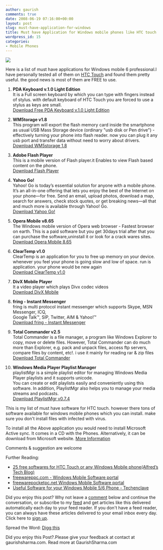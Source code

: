```yaml
---
author: gaurish
comments: true
date: 2008-06-19 07:16:00+00:00
layout: post
slug: must-have-application-for-windows
title: Must have Application for Windows mobile phones like HTC touch
wordpress_id: 15
categories:
- Mobile Phones
---
```


[![](http://i222.photobucket.com/albums/dd111/jinxyarun/htc_touch-1.jpg)](http://i222.photobucket.com/albums/dd111/jinxyarun/htc_touch-1.jpg)  
  
Here is a list of must have applications for Windows mobile 6 professional.I have personally tested all of them on [HTC Touch](http://en.wikipedia.org/wiki/Htc_touch) and found them pretty useful. the good news is most of them are FREE to use.  
  
1. **PDA Keyboard v.1.0 Light Edition**  
It is a Full screen keyboard by which you can type with fingers instead of stylus. with default keyboard of HTC Touch you are forced to use a stylus as keys are small.  
[Download Free PDA Keyboard v.1.0 Light Edition](http://www.freewarepocketpc.net/ppc-download-free-pda-keyboard-v-1-0-light-edition.html)  
  
2. **WM5torage v1.8**  
This program will export the flash memory card inside the smartphone as usual USB Mass Storage device (ordinary "usb disk or Pen drive") - effectively turning your phone into flash reader. now you can plug it any usb port and transfer data without need to worry about drivers.  
[Download WM5storage 1.8](http://freewareppc.com/communication/wm5torage.shtml)  
  
3. **Adobe Flash Player**  
This is a mobile version of Flash player.it  Enables to view Flash based content on the phone.  
[Download Flash Player](http://www.adobe.com/products/flashplayer_pocketpc/downloads/player.html)  
  
4. **Yahoo Go!**  
Yahoo! Go is today’s essential solution for anyone with a mobile phone. It’s an all-in-one offering that lets you enjoy the best of the Internet on your phone—for free. Send an email, upload photos, download a map, search for answers, check stock quotes, or get breaking news—all that and much more is available through Yahoo! Go.  
[Download Yahoo Go!](http://mobile.yahoo.com/go)  
  
5. **Opera Mobile v8.65**  
The Windows mobile version of Opera web browser - Fastest browser on earth. This is a paid software but you get 30days trial after that you can purchase the software,uninstall it or look for a crack wares sites.  
[Download Opera Mobile 8.65](http://www.opera.com/download/mobile/?man=Windows+Mobile+5.0+Pocket+PC&ver=8.65&heading=Windows%20Mobile%205/6%20PPC,%20Professional,%20Classic&img=/img/products/mobile/platform/865.gif&extra=)  
  
6. **ClearTemp v1.0**  
ClearTemp is an application for you to free up memory on your device. whenever you feel your phone is going slow and low of space. run is application. your phone would be new again  
[Download ClearTemp v1.0](http://www.freewarepocketpc.net/ppc-download-cleartemp-v1-0.html)  
  
7. **DivX Mobile Player**  
It a video player which plays Divx codec videos  
[Download DivX Mobile](http://www.divx.com/mobile/how-to.php)  
  
8. **fring - Instant Messenger**  
fring is multi protocol instant messenger which supports  Skype, MSN Messenger, ICQ,  
Google Talk™, SIP, Twitter, AIM & Yahoo!™  
[Download fring - Instant Messenger](http://www.fring.com/download/)  
  
9. **Total Commander v2.5**  
Total Commander is a file manager, a program like Windows Explorer to copy, move or delete files. However, Total Commander can do much more than Explorer, e.g. pack and unpack files, access ftp servers, compare files by content, etc!. i use it mainly for reading rar & zip files  
[Download Total Commander](http://freewareppc.com/utilities/totalcommander.shtml)  
  
10. **Windows Media Player Playlist Manager**  
playlistMgr is a simple playlist editor for managing Windows Media Player playlists and it supports unicode.  
You can create or edit playlists easily and conveniently using this software. In addition, PlaylistMgr also helps you to manage your media streams and podcasts.  
[Download PlaylistMgr v0.7.4](http://freewareppc.com/multimedia/playlistmgr.shtml)  
  
  
This is my list of must have software for HTC touch. however there tons of software available for windows mobile phones which you can install. make sure you don't install files with  infected with virus.  
  
To install all the Above application you would need to install Microsoft Active sync. It comes in a CD with the Phones. Alternatively, it can be download from Microsoft website. [More Information](http://www.microsoft.com/WINDOWSMOBILE/ACTIVESYNC/DEFAULT.MSPX)  
  
Comments & suggestion are welcome  
  
  
Further Reading:  


  * [25 free softwares for HTC Touch or any Windows Mobile phone(Alfred’s Tech Blog)](http://alfred.co.in/software/25-free-softwares-for-htc-touch-or-any-windows-mobile-phone/)
  * [freewareppc.com - Windows Mobile Software portal  
](http://freewareppc.com/)
  * [freewarepocketpc.net ](http://www.freewarepocketpc.net/)[ Windows Mobile Software portal](http://freewareppc.com/)
  * [Useful Software for your Windows Mobile 5/6 Phone - Techenclave](http://www.techenclave.com/mobile-phones/useful-software-your-windows-mobile-5-a-113115.html)
  
Did you enjoy this post? Why not leave a [comment](http://www.blogger.com/comment.g?blogID=8205051555485070358&postID=5099140403794390370) below and continue the conversation, or subscribe to my [feed](http://gslive.blogspot.com/feeds/posts/default) and get articles like this delivered automatically each day to your feed reader. If you don't have a feed reader, you can always have these articles delivered to your email inbox every day. Click here to [sign up](http://www.feedburner.com/fb/a/emailverifySubmit?feedId=2080213&loc=en_US).  
  
Spread the Word: [Digg this ](http://digg.com/gadgets/Top_8_Applications_for_Windows_mobile_phones)  
  


Did you enjoy this Post?.Please give your feedback at contact at gaurishsharma.com.
Read more at GaurishSharma.com
